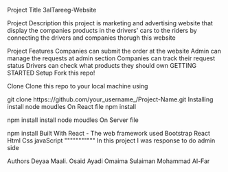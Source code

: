 Project Title
3alTareeg-Website

Project Description
this project is marketing and advertising website that display the companies products in the drivers' cars to the riders by connecting the drivers and companies thorugh this website

Project Features
Companies can submit the order at the website
Admin can manage the requests at admin section
Companies can track their request status
Drivers can check what products they should own
GETTING STARTED
Setup
Fork this repo!

Clone
Clone this repo to your local machine using

git clone https:://github.com/your_username_/Project-Name.git
Installing
install node moudles On React file npm install

npm install
install node moudles On Server file

npm install
Built With
React - The web framework used
Bootstrap
React
Html
Css
javaScript
"""""""""""
In this project I was response to do admin side 

Authors
Deyaa Maali.
Osaid Ayadi
Omaima Sulaiman
Mohammad Al-Far 